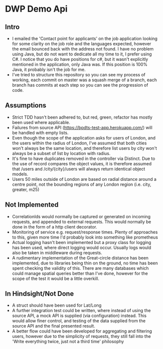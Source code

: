 # DWP Demo Api

## Intro
* I emailed the 'Contact point for applicants' on the job application looking for some clarity on the job role and the languages expected, however the email bounced back with the address not found. I have no problem using Java, but do not want to dedicate all my time to it, I prefer using C#.  I notice that you do have positions for c#, but it wasn't explicitly mentioned in the application, only Java was.  If this position is 100% Java, it probably isn't the job for me.
* I've tried to structure this repository so you can see my process of working, each commit on master was a squash merge of a branch, each branch has commits at each step so you can see the progression of code.

## Assumptions
* Strict TDD hasn't been adhered to, but red, green, refactor has mostly been used where applicable.
* Failures from source API (https://bpdts-test-app.herokuapp.com/) will be handled with empty lists.
* Even though the scope of the application asks for users of London, and the users within the radius of London, I've assumed that both cities won't always be the same location, and therefore list users by city won't always be a subset of list by location with radius. 
* It's fine to have duplicates removed in the controller via Distinct.  Due to the use of record compares the object values, it is therefore assumed that /users and /city/{city}/users will always return identical object models.
* Users 50 miles outside of London are based on radial distance around a centre point, not the bounding regions of any London region (i.e. city, greater, m25)

## Not Implemented
* CorrelationIds would normally be captured or generated on incoming requests, and appended to external requests.  This would normally be done in the form of a http client decorator.
* Monitoring of service e.g. request/response times.  Plenty of approaches to this, given more time I'd probably look into something like prometheus
* Actual logging hasn't been implemented but a proxy class for logging has been used, where direct logging would occur. Usually logs would also be taken in middleware during requests.
* A rudimentary implementation of the Great-circle distance has been implemented, due to libraries being thin on the ground, no time has been spent checking the validity of this. There are many databases which could manage spatial queries better than I've done, however for the scope of the test it would be a little overkill.
 
## In Hindsight/Not Done
* A struct should have been used for Lat/Long
* A further integration test could be written, where instead of using the source API, a mock API is supplied (via configuration) instead.  This would allow finer control, and testing of the data supplied from the source API and the final presented result.
* A better flow could have been developed for aggregating and filtering users, however due to the simplicity of requests, they still fall into the 'Write everything twice, just not a third time' philosophy
